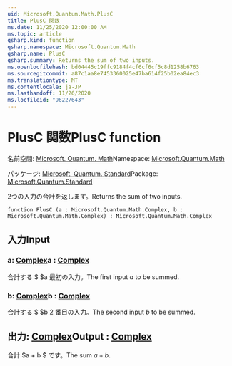 ```yaml
---
uid: Microsoft.Quantum.Math.PlusC
title: PlusC 関数
ms.date: 11/25/2020 12:00:00 AM
ms.topic: article
qsharp.kind: function
qsharp.namespace: Microsoft.Quantum.Math
qsharp.name: PlusC
qsharp.summary: Returns the sum of two inputs.
ms.openlocfilehash: bd04445c19ffc9184f4cf6cf6cf5c8d1258b6763
ms.sourcegitcommit: a87c1aa8e7453360025e47ba614f25b02ea84ec3
ms.translationtype: MT
ms.contentlocale: ja-JP
ms.lasthandoff: 11/26/2020
ms.locfileid: "96227643"
---
```

# <a name="plusc-function"></a><span data-ttu-id="f1b82-102">PlusC 関数</span><span class="sxs-lookup"><span data-stu-id="f1b82-102">PlusC function</span></span>

<span data-ttu-id="f1b82-103">名前空間: [Microsoft. Quantum. Math](xref:Microsoft.Quantum.Math)</span><span class="sxs-lookup"><span data-stu-id="f1b82-103">Namespace: [Microsoft.Quantum.Math](xref:Microsoft.Quantum.Math)</span></span>

<span data-ttu-id="f1b82-104">パッケージ: [Microsoft. Quantum. Standard](https://nuget.org/packages/Microsoft.Quantum.Standard)</span><span class="sxs-lookup"><span data-stu-id="f1b82-104">Package: [Microsoft.Quantum.Standard](https://nuget.org/packages/Microsoft.Quantum.Standard)</span></span>


<span data-ttu-id="f1b82-105">2つの入力の合計を返します。</span><span class="sxs-lookup"><span data-stu-id="f1b82-105">Returns the sum of two inputs.</span></span>

```qsharp
function PlusC (a : Microsoft.Quantum.Math.Complex, b : Microsoft.Quantum.Math.Complex) : Microsoft.Quantum.Math.Complex
```


## <a name="input"></a><span data-ttu-id="f1b82-106">入力</span><span class="sxs-lookup"><span data-stu-id="f1b82-106">Input</span></span>

### <a name="a--complex"></a><span data-ttu-id="f1b82-107">a: [Complex](xref:Microsoft.Quantum.Math.Complex)</span><span class="sxs-lookup"><span data-stu-id="f1b82-107">a : [Complex](xref:Microsoft.Quantum.Math.Complex)</span></span>

<span data-ttu-id="f1b82-108">合計する $ $a 最初の入力。</span><span class="sxs-lookup"><span data-stu-id="f1b82-108">The first input $a$ to be summed.</span></span>


### <a name="b--complex"></a><span data-ttu-id="f1b82-109">b: [Complex](xref:Microsoft.Quantum.Math.Complex)</span><span class="sxs-lookup"><span data-stu-id="f1b82-109">b : [Complex](xref:Microsoft.Quantum.Math.Complex)</span></span>

<span data-ttu-id="f1b82-110">合計する $ $b 2 番目の入力。</span><span class="sxs-lookup"><span data-stu-id="f1b82-110">The second input $b$ to be summed.</span></span>



## <a name="output--complex"></a><span data-ttu-id="f1b82-111">出力: [Complex](xref:Microsoft.Quantum.Math.Complex)</span><span class="sxs-lookup"><span data-stu-id="f1b82-111">Output : [Complex](xref:Microsoft.Quantum.Math.Complex)</span></span>

<span data-ttu-id="f1b82-112">合計 $a + b $ です。</span><span class="sxs-lookup"><span data-stu-id="f1b82-112">The sum $a + b$.</span></span>